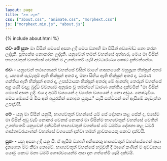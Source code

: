 ```yaml
---
layout: page
title: "අප ගැන"
css: ["about.css", "animate.css", "morphext.css"]
js: ["morphext.min.js", "about.js"]
---
```

{% include about.html %}

**__එවං මේ සුතං__**
මා විසින් මෙසේ අසන ලදී මෙය වනාහී මා විසින් අවබෝධ නො කරන ලද්දකි. ප්‍රත්‍යක්ෂ නොකරන ලද්දකි. යනුවෙන් තමන් වහන්සේ අත්හැර, මෙය මා විසින් භාග්‍යවතුන් වහන්සේ වෙතින් ම උගත්තෙමි යැයි අවධාරණය කොට දැක්වන්නේය.

**__එවං__** - යනුවෙන් තථාගතයන් වහන්සේ විසින් මාගේ ශාසනයෙහි බහුශ්‍රැත භික්ෂූන් අතර ද, යහපත් පැවැතුම් ඇති භික්ෂුන් අතර ද, මනා සිහිය ඇති භික්ෂුන් අතර ද, ධාරණ ශක්තිය ඇති භික්ෂුන් අතර ද, උපස්ථායක භික්ෂූන් අතරද මේ ආනන්ද තෙරුන් වහන්සේ අග්‍ර යැයි වදාළ බුද්ධ වචනයට අනුරූප වූ තමන්ගේ ධාරණ ශක්තිය දක්වමින් "මා විසින් මෙසේ අසන ලදී. එය ද අර්ථ වශයෙන් ද ව්‍යංජන වශයෙන් ද නො අඩුය. නොවැඩිය. මෙය මෙසේ ම මිස අන් අයුරකින් නොදත යුතුය." යැයි සත්වයන් ගේ ඇසීමේ කැමැත්ත උපදවයි.

**__මෙ__** - යනු මා විසින් යනුයි, භාග්‍යවතුන් වහන්සේ යම් සේ දේශනා කළ සේක් ද, එසේම මා විසින් අඩු වැඩි නොකර වෙනස් නොකර මා විසින්ම භාග්‍යවතුන් වහන්සේ වෙතින් උගත්තෙමි යනුවෙන් දක්වමින් භාග්‍යවතුන් වහන්සේ මේ ධර්මය දේශනා කළ ධර්ම ශාස්තෘවරයාණන් වහන්සේ වශයෙන් දක්වා තමන් ශ්‍රාවකයෙකු කොට දක්වයි.

**__සුතං__** - යනු අසන ලදි යනු යි. ඒ ඇසීම වනාහි අනිකෙකු භාග්‍යවතුන් වහන්සේගෙන් අසා දැනගෙන මට කීවා නොවේ. භාග්‍යවතුන් වහන්සේ හමුවහි දී මාගේ කණින් ම අවධානය යොමු කොට මනා ධර්ම ගෞරවයෙන්ම අසා දැන ගත්තේමි යැයි දක්වයි.

